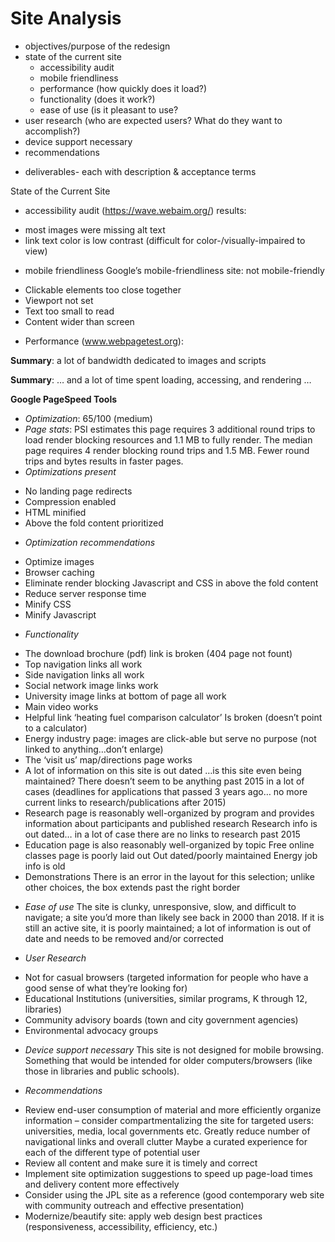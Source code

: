 # Site Analysis

+ objectives/purpose of the redesign
+ state of the current site
  -	accessibility audit
  -	mobile friendliness
  -	performance (how quickly does it load?)
  -	functionality (does it work?)
  -	ease of use (is it pleasant to use?
+	user research (who are expected users? What do they want to accomplish?)
+	device support necessary
+	recommendations
  -	deliverables- each with description & acceptance terms

State of the Current Site
+	accessibility audit
  (https://wave.webaim.org/)  results:
  - most images were missing alt text
  -	link text color is low contrast (difficult for color-/visually-impaired to view)
+	mobile friendliness
  Google’s mobile-friendliness site:  not mobile-friendly
  -	Clickable elements too close together
  -	Viewport not set
  -	Text too small to read
  -	Content wider than screen
+	Performance
  (www.webpagetest.org):
 
**Summary**: a lot of bandwidth dedicated to images and scripts 

**Summary**: … and a lot of time spent loading, accessing, and rendering … 

**Google PageSpeed Tools**
+	*Optimization*: 65/100 (medium)
+	*Page stats*: PSI estimates this page requires 3 additional round trips to load render blocking resources and 1.1 MB to fully render.     The median page requires 4 render blocking round trips and 1.5 MB. Fewer round trips and bytes results in faster pages.
+	*Optimizations present*
  -	No landing page redirects
  -	Compression enabled
  -	HTML minified
  -	Above the fold content prioritized
+	*Optimization recommendations*
  -	Optimize images
  -	Browser caching
  -	Eliminate render blocking Javascript and CSS in above the fold content
  -	Reduce server response time
  -	Minify CSS
  -	Minify Javascript

+	*Functionality*
  -	The download brochure (pdf) link is broken (404 page not fount)
  -	Top navigation links all work
  -	Side navigation links all work
  -	Social network image links work
  -	University image links at bottom of page all work
  -	Main video works
  -	Helpful link ‘heating fuel comparison calculator’ Is broken (doesn’t point to a calculator)
  -	Energy industry page: images are click-able but serve no purpose (not linked to anything…don’t enlarge)
  -	The ‘visit us’ map/directions page works
  -	A lot of information on this site is out dated …is this site even being maintained? There doesn’t seem to be anything past 2015 in a     lot of cases (deadlines for applications that passed 3 years ago… no more current links to research/publications after 2015)
  -	Research page is reasonably well-organized by program and provides information about participants and published research
    Research info is out dated… in a lot of case there are no links to research past 2015
  -	Education page is also reasonably well-organized by topic
    Free online classes page is poorly laid out
    Out dated/poorly maintained
    Energy job info is old
  -	Demonstrations
    There is an error in the layout for this selection; unlike other choices, the box extends past the right border

+	*Ease of use*
  The site is clunky, unresponsive, slow, and difficult to navigate; a site you’d more than likely see back in 2000 than 2018. If it is   still an active site, it is poorly maintained; a lot of information is out of date and needs to be removed and/or corrected

+	*User Research*
  -	Not for casual browsers (targeted information for people who have a good sense of what they’re looking for)
  -	Educational Institutions (universities, similar programs, K through 12, libraries)
  -	Community advisory boards (town and city government agencies)
  -	Environmental advocacy groups

+	*Device support necessary*
  This site is not designed for mobile browsing. Something that would be intended for older computers/browsers (like those in libraries   and public schools).

+	*Recommendations*
  -	Review end-user consumption of material and more efficiently organize information – consider compartmentalizing the site for 
    targeted users: universities, media, local governments etc. 
    Greatly reduce number of navigational links and overall clutter
    Maybe a curated experience for each of the different type of potential user
  -	Review all content and make sure it is timely and correct
  -	Implement site optimization suggestions to speed up page-load times and delivery content more effectively
  -	Consider using the JPL site as a reference (good contemporary web site with community outreach and effective presentation)
  -	Modernize/beautify site: apply web design best practices (responsiveness, accessibility, efficiency, etc.)


